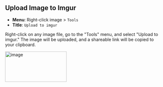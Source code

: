 
## Upload Image to Imgur

- **Menu**: Right-click image > `Tools`
- **Title**: `Upload to imgur`

Right-click on any image file, go to the "Tools" menu, and select "Upload to imgur." The image will be uploaded, and a shareable link will be copied to your clipboard.

<img width="200" height="100" alt="image" src="https://i.imgur.com/eqzVPZQ.png" />
